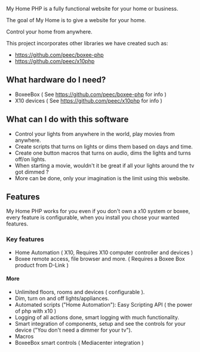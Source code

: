 My Home PHP is a fully functional website for your home or business.

The goal of My Home is to give a website for your home. 

Control your home from anywhere.





This project incorporates other libraries we have created such as:

- https://github.com/peec/boxee-php
- https://github.com/peec/x10php


## What hardware do I need?

- BoxeeBox ( See https://github.com/peec/boxee-php for info )
- X10 devices ( See https://github.com/peec/x10php for info )



## What can I do with this software

- Control your lights from anywhere in the world, play movies from anywhere.
- Create scripts that turns on lights or dims them based on days and time.
- Create one button macros that turns on audio, dims the lights and turns off/on lights.
- When starting a movie, wouldn't it be great if all your lights around the tv got dimmed ?
- More can be done, only your imagination is the limit using this website.

    
    
## Features

My Home PHP works for you even if you don't own a x10 system or boxee, every feature is configurable, when you install you chose your wanted features.


### Key features

- Home Automation ( X10, Requires X10 computer controller and devices )
- Boxee remote access, file browser and more. ( Requires a Boxee Box product from D-Link )


#### More


- Unlimited floors, rooms and devices ( configurable ).
- Dim, turn on and off lights/appliances.
- Automated scripts ("Home Automation"): Easy Scripting API ( the power of php with x10 )
- Logging of all actions done, smart logging with much functionality.
- Smart integration of components, setup and see the controls for your device ("You don't need a dimmer for your tv").
- Macros
- BoxeeBox smart controls ( Mediacenter integration )
